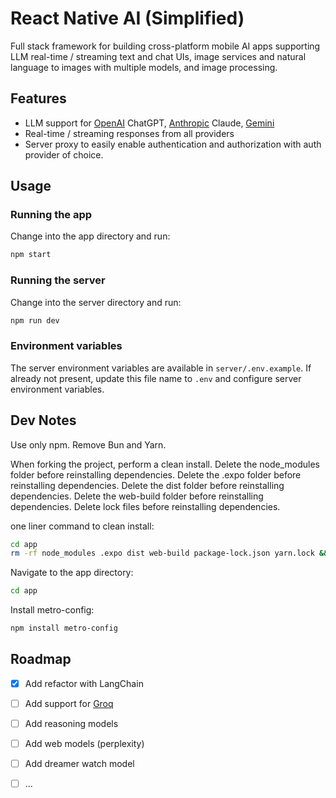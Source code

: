 

# React Native AI (Simplified)

Full stack framework for building cross-platform mobile AI apps supporting LLM real-time / streaming text and chat UIs, image services and natural language to images with multiple models, and image processing.

 



## Features

- LLM support for [OpenAI](https://openai.com/) ChatGPT, [Anthropic](https://anthropic.com) Claude, [Gemini](https://makersuite.google.com)
- Real-time / streaming responses from all providers
- Server proxy to easily enable authentication and authorization with auth provider of choice.


## Usage

### Running the app

Change into the app directory and run:

```sh
npm start
```

### Running the server

Change into the server directory and run:

```sh
npm run dev
```

### Environment variables

The server environment variables are available in `server/.env.example`. If already not present, update this file name to `.env` and configure server environment variables.


## Dev Notes

Use only npm. Remove Bun and Yarn.

When forking the project, perform a clean install.
Delete the node_modules folder before reinstalling dependencies.
Delete the .expo folder before reinstalling dependencies.
Delete the dist folder before reinstalling dependencies.
Delete the web-build folder before reinstalling dependencies.
Delete lock files before reinstalling dependencies.

one liner command to clean install:

```sh
cd app
rm -rf node_modules .expo dist web-build package-lock.json yarn.lock && npm install
```

Navigate to the app directory:
```sh
cd app
```

Install metro-config:
```sh
npm install metro-config
``` 



## Roadmap

- [x] Add refactor with LangChain
- [ ] Add support for [Groq](https://groq.com)
- [ ] Add reasoning models
- [ ] Add web models (perplexity)
- [ ] Add dreamer watch model
- [ ] ...

